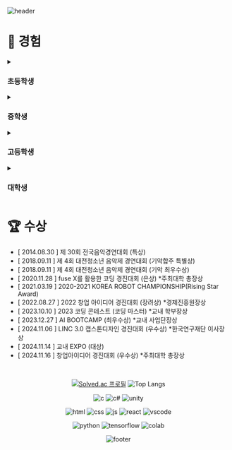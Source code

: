 <div>
  
![header](https://capsule-render.vercel.app/api?type=waving&color=0:f05650,100:553830&height=270&section=header&text=tluda's%20Github%20&fontSize=80&fontAlignY=40&desc=천재%20성장형%20올라운더%20개발자%20૮𖦹_×ა&descSize=25)

# 🦦 경험

<details>
<summary><h3>초등학생</h3></summary>
<div markdown="1">

- 태권도 1년 (1단)
- 피아노 3년 (체르니  30)
- 컴퓨터활용 방과후 2년 (타자연습, ppt 등)
<br>문서실무사 4급 취득
- 희망진로 : 티라노사우르스, 격투가, 비트박서

</div>
</details>

<details>
<summary><h3>중학생</h3></summary>
<div markdown="1">

- 2017 사도장학회 **장학생**으로 중학교 입학
- 복싱 3개월
- 오케스트라 입단 (타악기 - 글로켄슈필)
<br> 연주한 곡들 : <a href="https://www.youtube.com/watch?v=Ley7uiqSs2I">Ross Roy</a>, <a href="https://www.youtube.com/watch?v=O6Gd_eN2fWQ">The power of Korea</a>, <a href="https://www.youtube.com/watch?v=qiR0mCxK7Sc">Fate of the gods</a>
- <a href="https://namu.wiki/w/%EC%88%98%ED%95%99%ED%8A%B9%EC%84%B1%ED%99%94%EC%A4%91%ED%95%99%EA%B5%90">'수학특성화중학교'  시리즈</a>를 읽고 코딩에 관심을 갖게 됨
<br><a href="https://search.shopping.naver.com/book/catalog/32456895000">'Do it! 점프 투 파이썬'</a> 이라는 책으로 python **독학 시작**
- 희망진로 : 비트박서, 래퍼, 정보보안전문가
</div>
</details>

<details>
<summary><h3>고등학생</h3></summary>
<div markdown="1">

- 복싱 3개월
- MMA 3개월
- 배드민턴 1년
- 정규 코딩동아리 NEWCOLLAR에 가입 - <a href="#">당시 동아리부장 Github</a>
<br>타 코딩동아리로의 인원 분산으로 우리 동아리 신입생은 나를 포함하여 **3명**
<br>친구 1과 친구2는 이후 **경희대학교**와 **서울대학교**에 진학
- <a href="https://school.programmers.co.kr/learn/courses/2/2-%EB%AC%B4%EB%A3%8C-%ED%8C%8C%EC%9D%B4%EC%8D%AC-%EC%9E%85%EB%AC%B8">프로그래머스 파이썬 입문 완강</a>
- [ 2020.11.21~11.27 ] 동계 SW융합 창작 캠프 *수료
<br>교육과정 : 인공지능 모델을 적용한 나만의 홈페이지 만들기
<br>교육내용 : html, css, <a href="https://teachablemachine.withgoogle.com/">Teachable Machine</a> - **우수학생** 선정 *AI로봇큐브 상품
<br> 개발프로젝트 : <a href="https://github.com/Danto7632/template">template</a>
- 2학년에 정규 코딩동아리 NEWCOLLAR의 **부장**을 맡게 됨
- 앱인벤터기반 '공 튀기기 게임' 카피 코딩(<a href="https://kujung.tistory.com/104">블로그</a>) - 게임방식수정, 기능추가
<br>개발프로젝트 : <a href="#">???(미업로드상태)</a>
- tkinter모듈을 활용한 python 기반 GUI 형태의 '업다운 게임'을 구현
<br>개발 프로젝트 : <a href="#">???(미업로드상태)</a>
- 웹페이지에 대한 관심을 갖게 되어 미래의 회사 웹페이지 개발(템플릿 활용)
<br>개발 프로젝트 : <a href="https://github.com/Danto7632/OtterCompany">OtterCompany</a>
- 삼성 주니어 SW 창작대회 예선탈락 (아이디어 서류탈락)
- 영남이공대 산업현장 탐방 및 직무 멘토링 프로그램
<br>- [ 2021.08.18 ~ 08.19 ] IoT SW 개발자 체험(아두이노, 엔트리) *수료
<br>- [ 2021.08.23 ~ 08.25 ] 정보보호 전문가 - 화이트해커(WebGoat) *수료
<br>- [ 2021.08.30 ~ 08.31 ] AI SW개발자 체험 *수료
<br>K-means, K-NN 인공지능 학습관련 수업
- NYPC 2021 예선탈락 (그당시 어렵다고 느꼈고, 위 멘토링 프로그램과 날짜가 겹쳤음)
- 해킹방어대회 CTF 미수상 (4문제부터 수상권, but 3문제 풀었음)
- FTC-Qualcomm **장학팀** 선정 이후 로봇개발
- 자율동아리  Programers 개설 - **앱개발 학생동아리 선정** *교육청
- 
- 창업 아이디어 교내 1위 -> 학교대표 <a href="https://www.crowd.or.kr/contest/view.php?no=36&item_no=184">모의 크라우드 펀딩대회</a> - 최종6위
- 
- 정보올림피아드 미수상

</div>
</details>

<details>
<summary><h3>대학생</h3></summary>
<div markdown="1">

- 작성중...(대학교 이야기 아직 작성시작 못함)

</div>
</details>

# 🏆 수상
- [ 2014.08.30 ] 제 30회 전국음악경연대회 (특상)
- [ 2018.09.11 ] 제 4회 대전청소년 음악제 경연대회 (기악합주 특별상)
- [ 2018.09.11 ] 제 4회 대전청소년 음악제 경연대회 (기악 최우수상)
- [ 2020.11.28 ] fuse X를 활용한 코딩 경진대회 (은상) *주최대학 총장상
- [ 2021.03.19 ] 2020-2021 KOREA ROBOT CHAMPIONSHIP(Rising Star Award) 
- [ 2022.08.27 ] 2022 창업 아이디어 경진대회 (장려상) *경제진흥원장상
- [ 2023.10.10 ] 2023 코딩 콘테스트 (코딩 마스터) *교내 학부장상
- [ 2023.12.27 ] AI BOOTCAMP (최우수상) *교내 사업단장상
- [ 2024.11.06 ] LINC 3.0 캡스톤디자인 경진대회 (우수상) *한국연구재단 이사장상
- [ 2024.11.14 ] 교내 EXPO (대상)
- [ 2024.11.16 ] 창업아이디어 경진대회 (우수상) *주최대학 총장상



<br>

<div align = "center">

  [![Solved.ac
프로필](https://mazassumnida.wtf/api/v2/generate_badge?boj=danto7632)](https://solved.ac/danto7632)
![Top Langs](https://github-readme-stats.vercel.app/api/top-langs/?username=danto7632&layout=compact)

![c](https://img.shields.io/badge/C-00599C?style=for-the-badge&logo=c&logoColor=white)
![c#](https://img.shields.io/badge/C%23-239120?style=for-the-badge&logo=c-sharp&logoColor=white)
![unity](https://img.shields.io/badge/Unity-100000?style=for-the-badge&logo=unity&logoColor=white)
<br>

![html](https://img.shields.io/badge/HTML5-E34F26?style=for-the-badge&logo=html5&logoColor=white)
![css](https://img.shields.io/badge/CSS3-1572B6?style=for-the-badge&logo=css3&logoColor=white)
![js](https://img.shields.io/badge/JavaScript-F7DF1E?style=for-the-badge&logo=JavaScript&logoColor=white)
![react](https://img.shields.io/badge/React-20232A?style=for-the-badge&logo=react&logoColor=61DAFB)
![vscode](https://img.shields.io/badge/Visual_Studio_Code-0078D4?style=for-the-badge&logo=visual%20studio%20code&logoColor=white)
<br>

![python](https://img.shields.io/badge/Python-3776AB?style=for-the-badge&logo=python&logoColor=white)
![tensorflow](https://img.shields.io/badge/TensorFlow-FF6F00?style=for-the-badge&logo=tensorflow&logoColor=white)
![colab](https://img.shields.io/badge/Colab-F9AB00?style=for-the-badge&logo=googlecolab&color=525252)

![footer](https://capsule-render.vercel.app/api?type=waving&&color=0:553830,100:f05650&height=130&section=footer&fontSize=90)
</div>

<!--[![Readme Card](https://github-readme-stats.vercel.app/api/pin/?username=danto7632&theme=solarized-light&repo=github-readme-stat)](https://github.com/anuraghazra/github-readme-stats)--!>


<!--
**Danto7632/Danto7632** is a ✨ _special_ ✨ repository because its `README.md` (this file) appears on your GitHub profile.
//
Here are some ideas to get you started:

- 🔭 I’m currently working on ...
- 🌱 I’m currently learning ...
- 👯 I’m looking to collaborate on ...
- 🤔 I’m looking for help with ...
- 💬 Ask me about ...
- 📫 How to reach me: ...
- 😄 Pronouns: ...
- ⚡ Fun fact: ...
-->
